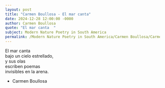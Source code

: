 ```yaml
---
layout: post
title: "Carmen Boullosa - El mar canta"
date: 2024-12-28 12:00:00 -0000
author: Carmen Boullosa
quote: "El mar canta  "
subject: Modern Nature Poetry in South America
permalink: /Modern Nature Poetry in South America/Carmen Boullosa/Carmen Boullosa - El mar canta
---
```


El mar canta  
bajo un cielo estrellado,  
y sus olas  
escriben poemas  
invisibles en la arena.

- Carmen Boullosa
